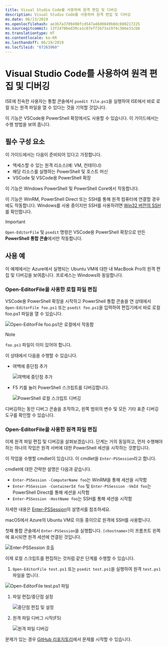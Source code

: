 ```yaml
---
title: Visual Studio Code를 사용하여 원격 편집 및 디버깅
description: Visual Studio Code를 사용하여 원격 편집 및 디버깅
ms.date: 06/13/2019
ms.openlocfilehash: ae3b7a3709498fcd547a48d0849b0dc880217225
ms.sourcegitcommit: 13f24786ed39ca1c07eff2b73a1974c366e31cb8
ms.translationtype: HT
ms.contentlocale: ko-KR
ms.lasthandoff: 06/19/2019
ms.locfileid: "67263960"
---
```

# <a name="using-visual-studio-code-for-remote-editing-and-debugging"></a>Visual Studio Code를 사용하여 원격 편집 및 디버깅

ISE에 친숙한 사용자는 통합 콘솔에서 `psedit file.ps1`을 실행하여 ISE에서 바로 로컬 또는 원격 파일을 열 수 있다는 것을 기억할 것입니다.

이 기능은 VSCode용 PowerShell 확장에서도 사용할 수 있습니다. 이 가이드에서는 수행 방법을 보여 줍니다.

## <a name="prerequisites"></a>필수 구성 요소

이 가이드에서는 다음이 준비되어 있다고 가정합니다.

- 액세스할 수 있는 원격 리소스(예: VM, 컨테이너)
- 해당 리소스를 실행하는 PowerShell 및 호스트 머신
- VSCode 및 VSCode용 PowerShell 확장

이 기능은 Windows PowerShell 및 PowerShell Core에서 작동합니다.

이 기능은 WinRM, PowerShell Direct 또는 SSH를 통해 원격 컴퓨터에 연결할 경우에도 작동합니다. Windows를 사용 중이지만 SSH를 사용하려면 [Win32 버전의 SSH](https://github.com/PowerShell/Win32-OpenSSH)를 확인합니다.

> [!IMPORTANT]
> `Open-EditorFile` 및 `psedit` 명령은 VSCode용 PowerShell 확장으로 만든 **PowerShell 통합 콘솔**에서만 작동합니다.

## <a name="usage-examples"></a>사용 예

이 예제에서는 Azure에서 실행되는 Ubuntu VM에 대한 내 MacBook Pro의 원격 편집 및 디버깅을 보여줍니다. 프로세스는 Windows와 동일합니다.

### <a name="local-file-editing-with-open-editorfile"></a>Open-EditorFile을 사용한 로컬 파일 편집

VSCode용 PowerShell 확장을 시작하고 PowerShell 통합 콘솔을 연 상태에서 `Open-EditorFile foo.ps1` 또는 `psedit foo.ps1`을 입력하여 편집기에서 바로 로컬 foo.ps1 파일을 열 수 있습니다.

![Open-EditorFile foo.ps1은 로컬에서 작동함](images/Using-VSCode-for-Remote-Editing-and-Debugging/1-open-local-file.png)

>[!NOTE]
> `foo.ps1` 파일이 이미 있어야 합니다.

이 상태에서 다음을 수행할 수 있습니다.

- 여백에 중단점 추가

  ![여백에 중단점 추가](images/Using-VSCode-for-Remote-Editing-and-Debugging/2-adding-breakpoint-gutter.png)

- F5 키를 눌러 PowerShell 스크립트를 디버깅합니다.

  ![PowerShell 로컬 스크립트 디버깅](images/Using-VSCode-for-Remote-Editing-and-Debugging/3-local-debug.png)

디버깅하는 동안 디버그 콘솔을 조작하고, 왼쪽 범위의 변수 및 모든 기타 표준 디버깅 도구를 확인할 수 있습니다.

### <a name="remote-file-editing-with-open-editorfile"></a>Open-EditorFile을 사용한 원격 파일 편집

이제 원격 파일 편집 및 디버깅을 살펴보겠습니다. 단계는 거의 동일하고, 먼저 수행해야 하는 하나의 작업은 원격 서버에 대한 PowerShell 세션을 시작하는 것뿐입니다.

이 작업을 수행할 cmdlet이 있습니다. 이 cmdlet을 `Enter-PSSession`라고 합니다.

cmdlet에 대한 간략한 설명은 다음과 같습니다.

- `Enter-PSSession -ComputerName foo`는 WinRM을 통해 세션을 시작함
- `Enter-PSSession -ContainerId foo` 및 `Enter-PSSession -VmId foo`는 PowerShell Direct를 통해 세션을 시작함
- `Enter-PSSession -HostName foo`는 SSH를 통해 세션을 시작함

자세한 내용은 [Enter-PSSession](/powershell/module/microsoft.powershell.core/enter-pssession)의 설명서를 참조하세요.

macOS에서 Azure의 Ubuntu VM로 이동 중이므로 원격에 SSH를 사용합니다.

첫째 통합 콘솔에서 `Enter-PSSession`을 실행합니다. `[<hostname>]`이 프롬프트 왼쪽에 표시되면 원격 세션에 연결된 것입니다.

![Enter-PSSession 호출](images/Using-VSCode-for-Remote-Editing-and-Debugging/4-enter-pssession.png)

이제 로컬 스크립트를 편집하는 것처럼 같은 단계를 수행할 수 있습니다.

1. `Open-EditorFile test.ps1` 또는 `psedit test.ps1`을 실행하여 원격 `test.ps1` 파일을 엽니다.

  ![Open-EditorFile test.ps1 파일](images/Using-VSCode-for-Remote-Editing-and-Debugging/5-open-remote-file.png)

1. 파일 편집/중단점 설정

   ![중단점 편집 및 설정](images/Using-VSCode-for-Remote-Editing-and-Debugging/6-set-breakpoints.png)

1. 원격 파일 디버그 시작(F5)

   ![원격 파일 디버깅](images/Using-VSCode-for-Remote-Editing-and-Debugging/7-start-debugging.png)

문제가 있는 경우 [GitHub 리포지토리](https://github.com/powershell/vscode-powershell)에서 문제를 시작할 수 있습니다.

